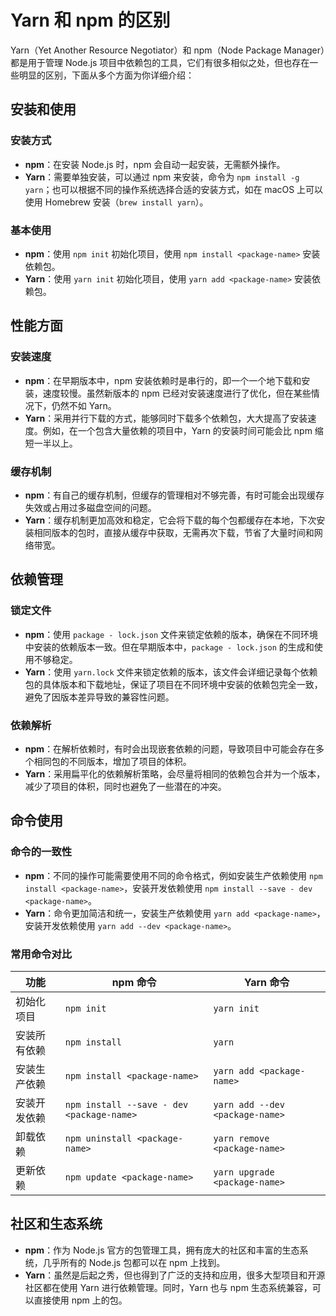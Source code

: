 # Yarn 和 npm 的区别

Yarn（Yet Another Resource Negotiator）和 npm（Node Package Manager）都是用于管理 Node.js 项目中依赖包的工具，它们有很多相似之处，但也存在一些明显的区别，下面从多个方面为你详细介绍：

## 安装和使用
### 安装方式
- **npm**：在安装 Node.js 时，npm 会自动一起安装，无需额外操作。
- **Yarn**：需要单独安装，可以通过 npm 来安装，命令为 `npm install -g yarn`；也可以根据不同的操作系统选择合适的安装方式，如在 macOS 上可以使用 Homebrew 安装（`brew install yarn`）。

### 基本使用
- **npm**：使用 `npm init` 初始化项目，使用 `npm install <package-name>` 安装依赖包。
- **Yarn**：使用 `yarn init` 初始化项目，使用 `yarn add <package-name>` 安装依赖包。

## 性能方面
### 安装速度
- **npm**：在早期版本中，npm 安装依赖时是串行的，即一个一个地下载和安装，速度较慢。虽然新版本的 npm 已经对安装速度进行了优化，但在某些情况下，仍然不如 Yarn。
- **Yarn**：采用并行下载的方式，能够同时下载多个依赖包，大大提高了安装速度。例如，在一个包含大量依赖的项目中，Yarn 的安装时间可能会比 npm 缩短一半以上。

### 缓存机制
- **npm**：有自己的缓存机制，但缓存的管理相对不够完善，有时可能会出现缓存失效或占用过多磁盘空间的问题。
- **Yarn**：缓存机制更加高效和稳定，它会将下载的每个包都缓存在本地，下次安装相同版本的包时，直接从缓存中获取，无需再次下载，节省了大量时间和网络带宽。

## 依赖管理
### 锁定文件
- **npm**：使用 `package - lock.json` 文件来锁定依赖的版本，确保在不同环境中安装的依赖版本一致。但在早期版本中，`package - lock.json` 的生成和使用不够稳定。
- **Yarn**：使用 `yarn.lock` 文件来锁定依赖的版本，该文件会详细记录每个依赖包的具体版本和下载地址，保证了项目在不同环境中安装的依赖包完全一致，避免了因版本差异导致的兼容性问题。

### 依赖解析
- **npm**：在解析依赖时，有时会出现嵌套依赖的问题，导致项目中可能会存在多个相同包的不同版本，增加了项目的体积。
- **Yarn**：采用扁平化的依赖解析策略，会尽量将相同的依赖包合并为一个版本，减少了项目的体积，同时也避免了一些潜在的冲突。

## 命令使用
### 命令的一致性
- **npm**：不同的操作可能需要使用不同的命令格式，例如安装生产依赖使用 `npm install <package-name>`，安装开发依赖使用 `npm install --save - dev <package-name>`。
- **Yarn**：命令更加简洁和统一，安装生产依赖使用 `yarn add <package-name>`，安装开发依赖使用 `yarn add --dev <package-name>`。

### 常用命令对比
| 功能         | npm 命令                                  | Yarn 命令                       |
| ------------ | ----------------------------------------- | ------------------------------- |
| 初始化项目   | `npm init`                                | `yarn init`                     |
| 安装所有依赖 | `npm install`                             | `yarn`                          |
| 安装生产依赖 | `npm install <package-name>`              | `yarn add <package-name>`       |
| 安装开发依赖 | `npm install --save - dev <package-name>` | `yarn add --dev <package-name>` |
| 卸载依赖     | `npm uninstall <package-name>`            | `yarn remove <package-name>`    |
| 更新依赖     | `npm update <package-name>`               | `yarn upgrade <package-name>`   |

## 社区和生态系统
- **npm**：作为 Node.js 官方的包管理工具，拥有庞大的社区和丰富的生态系统，几乎所有的 Node.js 包都可以在 npm 上找到。
- **Yarn**：虽然是后起之秀，但也得到了广泛的支持和应用，很多大型项目和开源社区都在使用 Yarn 进行依赖管理。同时，Yarn 也与 npm 生态系统兼容，可以直接使用 npm 上的包。